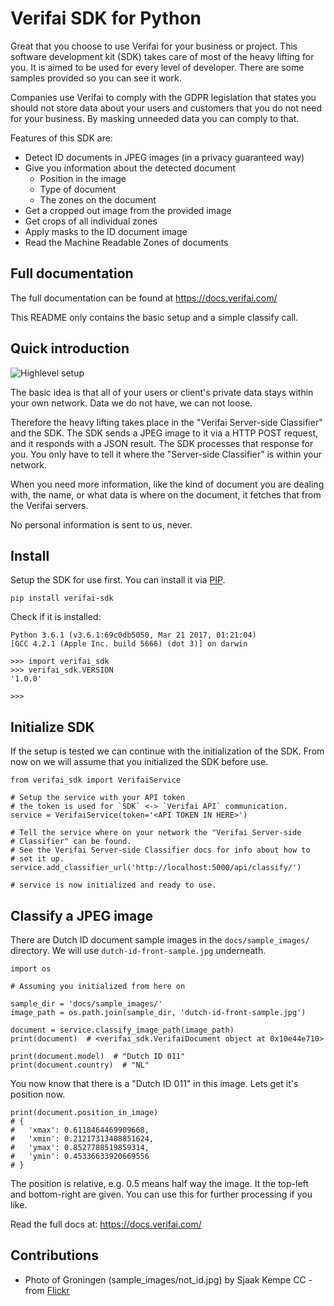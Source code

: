 # Verifai SDK for Python

Great that you choose to use Verifai for your business or project. This software development kit (SDK) takes
care of most of the heavy lifting for you. It is aimed to be used for every level of developer. There are some samples provided so you can see it work.

Companies use Verifai to comply with the GDPR legislation that states
you should not store data about your users and customers that you do not
need for your business. By masking unneeded data you can comply to that.

Features of this SDK are:

 * Detect ID documents in JPEG images (in a privacy guaranteed way)
 * Give you information about the detected document
    * Position in the image
    * Type of document
    * The zones on the document
 * Get a cropped out image from the provided image
 * Get crops of all individual zones
 * Apply masks to the ID document image
 * Read the Machine Readable Zones of documents

## Full documentation

The full documentation can be found at https://docs.verifai.com/

This README only contains the basic setup and a simple classify call.

## Quick introduction

![Highlevel setup](docs/Server-SDK-flow-with-ocr-design.png)

The basic idea is that all of your users or client's private data stays within
your own network. Data we do not have, we can not loose.

Therefore the heavy lifting takes place in the
"Verifai Server-side Classifier" and the SDK. The SDK sends a JPEG image
to it via a HTTP POST request, and it responds with a JSON result. The SDK
processes that response for you. You only have to tell it where the
"Server-side Classifier" is within your network.

When you need more information, like the kind of document you are dealing with, the name, or what
data is where on the document, it fetches that from the Verifai servers.

No personal information is sent to us, never.

## Install

Setup the SDK for use first. You can install it via [PIP](https://pypi.org/project/verifai-sdk/).

    pip install verifai-sdk

Check if it is installed:

    Python 3.6.1 (v3.6.1:69c0db5050, Mar 21 2017, 01:21:04)
    [GCC 4.2.1 (Apple Inc. build 5666) (dot 3)] on darwin

    >>> import verifai_sdk
    >>> verifai_sdk.VERSION
    '1.0.0'

    >>>

## Initialize SDK

If the setup is tested we can continue with the initialization of the
SDK. From now on we will assume that you initialized the SDK before use.

    from verifai_sdk import VerifaiService

    # Setup the service with your API token
    # the token is used for `SDK` <-> `Verifai API` communication.
    service = VerifaiService(token='<API TOKEN IN HERE>')

    # Tell the service where on your network the "Verifai Server-side
    # Classifier" can be found.
    # See the Verifai Server-side Classifier docs for info about how to
    # set it up.
    service.add_classifier_url('http://localhost:5000/api/classify/')

    # service is now initialized and ready to use.

## Classify a JPEG image

There are Dutch ID document sample images in the `docs/sample_images/`
directory. We will use `dutch-id-front-sample.jpg` underneath.

    import os

    # Assuming you initialized from here on

    sample_dir = 'docs/sample_images/'
    image_path = os.path.join(sample_dir, 'dutch-id-front-sample.jpg')

    document = service.classify_image_path(image_path)
    print(document)  # <verifai_sdk.VerifaiDocument object at 0x10e44e710>

    print(document.model)  # "Dutch ID 011"
    print(document.country)  # "NL"

You now know that there is a "Dutch ID 011" in this image. Lets get it's
position now.

    print(document.position_in_image)
    # {
    #   'xmax': 0.6118464469909668,
    #   'xmin': 0.21217313408851624,
    #   'ymax': 0.8527788519859314,
    #   'ymin': 0.45336633920669556
    # }

The position is relative, e.g. 0.5 means half way the image. It
the top-left and bottom-right are given. You can use this for further
processing if you like.

Read the full docs at: https://docs.verifai.com/

## Contributions

 * Photo of Groningen (sample\_images/not\_id.jpg) by Sjaak Kempe CC - from [Flickr](https://flic.kr/p/YEXuY1)
